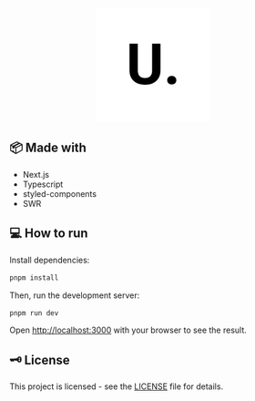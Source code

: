 <p align="center">
  <img src="./.docs/logo.png" />
</p>

## 📦 Made with
- Next.js
- Typescript
- styled-components
- SWR
## 💻 How to run
Install dependencies:

```bash
pnpm install
```

Then, run the development server:

```bash
pnpm run dev
```

Open [http://localhost:3000](http://localhost:3000) with your browser to see the result.

## 🗝 License

This project is licensed - see the [LICENSE](LICENSE) file for details.
